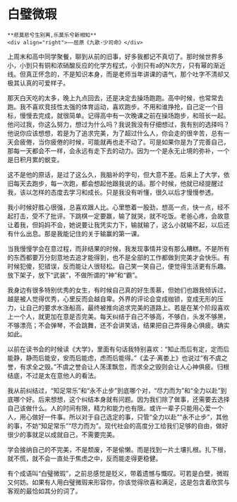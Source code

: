 # 白璧微瑕

``` admonish note 
**悲莫悲兮生别离,乐莫乐兮新相知**       
<div align="right">——屈原《九歌·少司命》</div>
```

上周末和高中同学聚餐，聊到从前的旧事，好多我都记不真切了。那时候世界多小，小到只有铜和浓硝酸反应的化学方程式，小到只有a的N次方，只有幂的渐近线。但真正怀念的，不是知识本身，而是老师当年讲课的语气，那个吐字不清却又极其认真的可爱样子。

那天白天吃的太多，晚上九点回去，还是决定去操场跑跑。高中时候，也常常去跑。我不喜欢竞技性太强的体育运动，喜欢跑步。不用和谁挣抢，自己定一个目标，慢慢去完成，就很简单。记得高中有一次晚课之前在操场跑步，和班长一起。他问过我，你这么努力，想过为什么吗？我说我没有仔细想过，我有别的选择吗？他说你应该想想，若是为了追求完美，为了超过什么人，你会走的很辛苦，总有一天会疲倦，当你疲倦的时候，可能就再也走不动了。可是如果你是为了完善自己，那每一天都会不一样，会永远有走下去的动力。因为一个是永无止境的弥补，一个是日积月累的蜕变。

这不是他的原话，是过了这么久，我脑补的字句，但大意不差。后来上了大学，依旧每天去跑步，每一次跑，都会想起他跟我说的话。那个时候，他就已经提醒过我，该以怎样的态度去学习和成长。只是我没有听懂，很久以后才慢慢参透。

我小时候好胜心很强，总喜欢跟人比。心里憋着一股劲，想高一点，快一点，经不起打击，受不了批评。下跳棋一定要赢，输了就哭，就不吃饭。老爸心疼，会故意让着我，但妈妈不会，她说要让我凭实力下，输就输了，这么小就输不起，以后还有什么出息。那是我能记住的关于输赢的第一课。

当我慢慢学会在意过程，而非结果的时候，我发现事情并没有那么糟糕。不是所有的东西都要万分刻意地去追才能得到，也不是全部的工作都做到完美才会快乐。有时候犯傻，犯错误，反而能让人很轻松。自己笑一笑自己，便觉得生活更有乐趣。放下架子，放下“武装”，不做所谓的“神”和“霸”。

我身边有很多特别优秀的女生，有时候自己真的好生羡慕，但她们也跟我倾诉过，越是被人觉得优秀，心里反而会越自卑。外界的评论会变成枷锁，变成无形的压力，让自己的要求水涨船高，最终被推向追求完美的道路上。若是在某个阶段喜欢上一个人，就更加在意是否完美。每天纠结于自己不够高，不够白，头发不够黑，不够漂亮；不会弹琴，不会跳舞，还不会讲笑话，结果把自己弄得身心俱疲。确实如此。

以前在读书会的时候读《大学》，里面有句话我特别喜欢：“知止而后有定，定而后能静，静而后能安，安而后能虑，虑而后能得。”《孟子·离娄上》也说过“有不虞之誉，有求全之毁。”不虞之誉会让人荡漾飘忽，而求全之毁则会让人心神俱疲。归根结底，不过是太在意他人的看法。

我从前纠结过，“知足常乐”和“永不止步”到底哪个对，“尽力而为”和“全力以赴”到底哪个好。后来想想，这个纠结本身就有问题。因为我们除了做事，还需要去选择自己该做什么。人的时间有限，精力和能力也有限。或许一辈子只能用心爱一个人，用心做好一件事。所以对于自己选定的事，只管“全力以赴”“永不止步”，其他的事，不妨“知足常乐”“尽力而为”。现代社会的高度分工给我们足够的自由，做好很少的事就足以成就自己，不需要完美。

学会接纳自己的不完美，不是颓废，不是偷懒。而是找到一片土壤扎根。扎下根，就不慌，就不会一直处于焦虑之中，反而能走得更稳健。

有个成语叫“白璧微瑕”，之前总感觉是贬义，带着遗憾与慨叹。可若是白壁，微瑕又何妨。如果有人用白璧微瑕来形容你，你该觉得欣喜和满足，这是包含着欣赏与客观的最恰如其分的词了。


